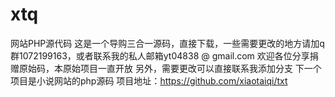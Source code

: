 # xtq
网站PHP源代码
这是一个导购三合一源码，直接下载，一些需要更改的地方请加q群1072199163，或者联系我的私人邮箱yt04838 @ gmail.com
欢迎各位分享捐赠原始码，本原始项目一直开放
另外，需要更改可以直接联系我添加分支
下一个项目是小说网站的php源码
项目地址：https://github.com/xiaotaiqi/txt
